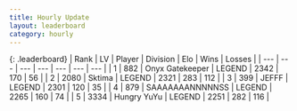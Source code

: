 ```yaml
---
title: Hourly Update
layout: leaderboard
category: hourly
---
```


{: .leaderboard}
| Rank | LV | Player | Division | Elo | Wins | Losses |
| --- | --- | --- | --- | --- | --- | --- |
| <span data-change="0">1</span> | 882 | <span title="ID: 402846">Onyx Gatekeeper</span> | LEGEND | <span data-change="0">2342</span> | <span data-change="0">170</span> | <span data-change="0">56</span> |
| <span data-change="0">2</span> | 2080 | <span title="ID: 353063">Sktima</span> | LEGEND | <span data-change="0">2321</span> | <span data-change="0">283</span> | <span data-change="0">112</span> |
| <span data-change="0">3</span> | 399 | <span title="ID: 488585">JEFFF</span> | LEGEND | <span data-change="0">2301</span> | <span data-change="0">120</span> | <span data-change="0">35</span> |
| <span data-change="0">4</span> | 879 | <span title="ID: 174294">SAAAAAAANNNNNSS</span> | LEGEND | <span data-change="0">2265</span> | <span data-change="0">160</span> | <span data-change="0">74</span> |
| <span data-change="0">5</span> | 3334 | <span title="ID: 164871">Hungry YuYu</span> | LEGEND | <span data-change="0">2251</span> | <span data-change="0">282</span> | <span data-change="0">116</span> |